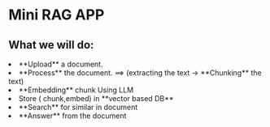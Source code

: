 # Mini RAG APP

## What we will do:

<li> **Upload** a document. </li>
<li> **Process** the document. ==> (extracting the text -> **Chunking** the text) </li>
<li> **Embedding** chunk Using LLM </li>
<li> Store ( chunk,embed) in **vector based DB**</li>
<li> **Search** for similar in document</li>
<li> **Answer** from the document</li>

